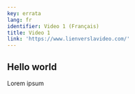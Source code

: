 ```yaml
---
key: errata
lang: fr
identifier: Video 1 (Français)
title: Video 1
link: 'https://www.lienverslavideo.com/'
---
```


## Hello world

Lorem ipsum
